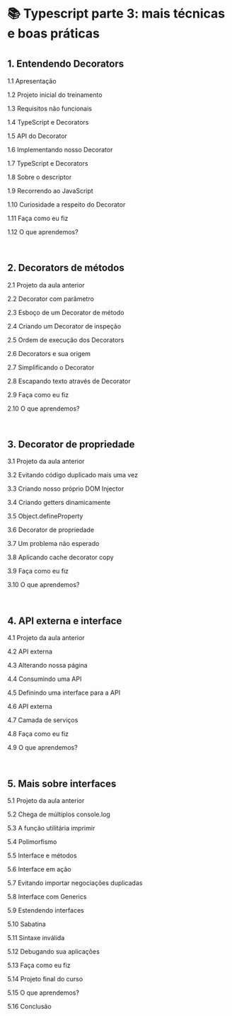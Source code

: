 <h1>📚 Typescript parte 3: mais técnicas e boas práticas<h1>

<h2>1. Entendendo Decorators </h2>
<p>1.1 Apresentação</p>
<p>1.2 Projeto inicial do treinamento</p>
<p>1.3 Requisitos não funcionais</p>
<p>1.4 TypeScript e Decorators</p>
<p>1.5 API do Decorator</p>
<p>1.6 Implementando nosso Decorator</p>
<p>1.7 TypeScript e Decorators</p>
<p>1.8 Sobre o descriptor</p>
<p>1.9 Recorrendo ao JavaScript</p>
<p>1.10 Curiosidade a respeito do Decorator</p>
<p>1.11 Faça como eu fiz</p>
<p>1.12 O que aprendemos?</p><br>

<h2>2. Decorators de métodos</h2>
<p>2.1 Projeto da aula anterior</p>
<p>2.2 Decorator com parâmetro</p>
<p>2.3 Esboço de um Decorator de método</p>
<p>2.4 Criando um Decorator de inspeção</p>
<p>2.5 Ordem de execução dos Decorators</p>
<p>2.6 Decorators e sua origem</p>
<p>2.7 Simplificando o Decorator</p>
<p>2.8 Escapando texto através de Decorator</p>
<p>2.9 Faça como eu fiz</p>
<p>2.10 O que aprendemos?</p><br>

<h2>3. Decorator de propriedade</h2>
<p>3.1 Projeto da aula anterior</p>
<p>3.2 Evitando código duplicado mais uma vez</p>
<p>3.3 Criando nosso próprio DOM Injector</p>
<p>3.4 Criando getters dinamicamente</p>
<p>3.5 Object.defineProperty</p>
<p>3.6 Decorator de propriedade</p>
<p>3.7 Um problema não esperado</p>
<p>3.8 Aplicando cache decorator copy</p>
<p>3.9 Faça como eu fiz</p>
<p>3.10 O que aprendemos?</p><br>

<h2>4. API externa e interface</h2>
<p>4.1 Projeto da aula anterior</p>
<p>4.2 API externa</p>
<p>4.3 Alterando nossa página</p>
<p>4.4 Consumindo uma API</p>
<p>4.5 Definindo uma interface para a API</p>
<p>4.6 API externa</p>
<p>4.7 Camada de serviços</p>
<p>4.8 Faça como eu fiz</p>
<p>4.9 O que aprendemos?</p><br>

<h2>5. Mais sobre interfaces</h2>
<p>5.1 Projeto da aula anterior</p>
<p>5.2 Chega de múltiplos console.log</p>
<p>5.3 A função utilitária imprimir</p>
<p>5.4 Polimorfismo</p>
<p>5.5 Interface e métodos</p>
<p>5.6 Interface em ação</p>
<p>5.7 Evitando importar negociações duplicadas</p>
<p>5.8 Interface com Generics</p>
<p>5.9 Estendendo interfaces</p>
<p>5.10 Sabatina</p>
<p>5.11 Sintaxe inválida</p>
<p>5.12 Debugando sua aplicações</p>
<p>5.13 Faça como eu fiz</p>
<p>5.14 Projeto final do curso</p>
<p>5.15 O que aprendemos?</p>
<p>5.16 Conclusão</p>
